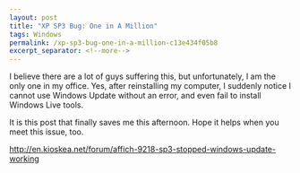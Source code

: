 ```yaml
---
layout: post
title: "XP SP3 Bug: One in A Million"
tags: Windows
permalink: /xp-sp3-bug-one-in-a-million-c13e434f05b8
excerpt_separator: <!--more-->
---
```

I believe there are a lot of guys suffering this, but unfortunately, I am the only one in my office. Yes, after reinstalling my computer, I suddenly notice I cannot use Windows Update without an error, and even fail to install Windows Live tools.

It is this post that finally saves me this afternoon. Hope it helps when you meet this issue, too.

http://en.kioskea.net/forum/affich-9218-sp3-stopped-windows-update-working
<!--more-->